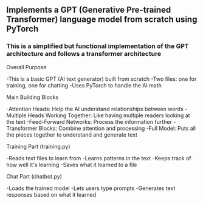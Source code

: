 ## Implements a GPT (Generative Pre-trained Transformer) language model from scratch using PyTorch
### This is a simplified but functional implementation of the GPT architecture and follows a transformer architecture


Overall Purpose


-This is a basic GPT (AI text generator) built from scratch
-Two files: one for training, one for chatting
-Uses PyTorch to handle the AI math


Main Building Blocks


-Attention Heads: Help the AI understand relationships between words
-Multiple Heads Working Together: Like having multiple readers looking at the text
-Feed-Forward Networks: Process the information further
-Transformer Blocks: Combine attention and processing
-Full Model: Puts all the pieces together to understand and generate text


Training Part (training.py)


-Reads text files to learn from
-Learns patterns in the text
-Keeps track of how well it's learning
-Saves what it learned to a file


Chat Part (chatbot.py)


-Loads the trained model
-Lets users type prompts
-Generates text responses based on what it learned
